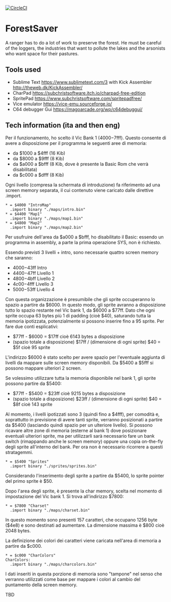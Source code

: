 [![CircleCI](https://circleci.com/gh/intoinside/ForestSaver/tree/main.svg?style=svg)](https://circleci.com/gh/intoinside/ForestSaver/tree/main)

# ForestSaver

A ranger has to do a lot of work to preserve the forest. He must be careful of the loggers, the industries that want to pollute the lakes and the arsonists who want space for their pastures.

## Tools used
* Sublime Text https://www.sublimetext.com/3 with Kick Assembler http://theweb.dk/KickAssembler/
* CharPad https://subchristsoftware.itch.io/charpad-free-edition
* SpritePad https://www.subchristsoftware.com/spritepadfree/
* Vice emulator https://vice-emu.sourceforge.io/
* C64 debugger Gui https://magoarcade.org/wp/c64debuggui/

## Tech information (ita and then eng)
Per il funzionamento, ho scelto il Vic Bank 1 ($4000-$7fff). Questo consente di avere a disposizione per il programma le seguenti aree di memoria:
* da $1000 a $4fff (16 Kib)
* da $8000 a $9fff (8 Kib)
* da $a000 a $bfff (8 Kib, dove è presente la Basic Rom che verrà disabilitata)
* da $c000 a $dfff (8 Kib)

Ogni livello (compresa la schermata di introduzione) fa riferimento ad una screen memory separata, il cui contenuto viene caricato
dalle direttive .import.

```
* = $4000 "IntroMap"
  .import binary "./maps/intro.bin"
* = $4400 "Map1"
  .import binary "./maps/map1.bin"
* = $4800 "Map2"
  .import binary "./maps/map2.bin"
```
Per usufruire dell'area da $a000 a $bfff, ho disabilitato il Basic: essendo un programma in assembly, a parte la prima operazione SYS, non è richiesto.

Essendo previsti 3 livelli + intro, sono necessarie quattro screen memory che saranno:
* $4000-$43ff Intro
* $4400-$47ff Livello 1
* $4800-$4bff Livello 2
* $4c00-$4fff Livello 3
* $5000-$53ff Livello 4

Con questa organizzazione è presumibile che gli sprite occuperanno lo spazio a partire da $6000. In questo modo, gli sprite avranno a disposizione tutto lo spazio restante nel Vic bank 1, da $6000 a $77ff.
Dato che ogni sprite occupa 63 bytes più 1 di padding (cioè $40), saturando tutta la memoria ipotizzata, potenzialmente si possono inserire fino a 95 sprite.
Per fare due conti esplicativi:
* $77ff - $6000 = $17ff cioè 6143 bytes a disposizione
* (spazio totale a disposizione) $17ff / (dimensione di ogni sprite) $40 = $5f cioè 95 sprite

L'indirizzo $6000 è stato scelto per avere spazio per l'eventuale aggiunta di livelli da mappare sulle screen memory disponibili. Da $5400 a $5fff si possono mappare ulteriori 2 screen.

Se volessimo utilizzare tutta la memoria disponibile nel bank 1, gli sprite possono partire da $5400:
* $77ff - $5400 = $23ff cioè 9215 bytes a disposizione
* (spazio totale a disposizione) $23ff / (dimensione di ogni sprite) $40 = $8f cioè 143 sprite

Al momento, i livelli ipotizzati sono 3 (quindi fino a $4fff), per comodità e, soprattutto in previsione di avere tanti sprite, verranno posizionati a partire da $5400 (lasciando quindi spazio per un ulteriore livello).
Si possono ricavare altre zone di memoria (esterne al bank 1) dove posizionare eventuali ulteriori sprite, ma per utilizzarli sarà necessario fare un bank switch (rimappando anche le screen memory) oppure una copia on-the-fly degli sprite all'interno del bank. Per ora non è necessario ricorrere a questi stratagemmi.

```
* = $5400 "Sprites"
  .import binary "./sprites/sprites.bin"
```
Considerando l'inserimento degli sprite a partire da $5400, lo sprite pointer del primo sprite è $50.

Dopo l'area degli sprite, è presente la char memory, scelta nel momento di impostazione del Vic bank 1. Si trova all'indirizzo $7800:
```
* = $7800 "Charset"
  .import binary "./maps/charset.bin"
```
In questo momento sono presenti 157 caratteri, che occupano 1256 byte ($4e8) e sono destinati ad aumentare. La dimensione massima è $800 cioè 2048 bytes.

La definizione dei colori dei caratteri viene caricata nell'area di memoria a partire da $c000.
```
* = $c000 "CharColors"
CharColors:
  .import binary "./maps/charcolors.bin"
```

I dati inseriti in questa porzione di memoria sono "tampone" nel senso che verranno utilizzati come base per mappare i colori al cambio del puntamento della screen memory.

TBD
